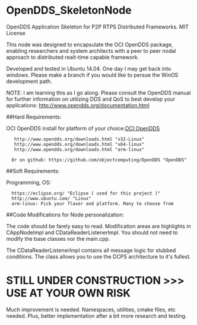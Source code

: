 # OpenDDS_SkeletonNode
OpenDDS Application Skeleton for P2P RTPS Distributed Frameworks. MIT License

This node was designed to encapsulate the OCI OpenDDS package, enabling researchers and system architects with a peer to peer nodal 
approach to distributed realt-time capable framework.

Developed and tested in Ubuntu 14.04. One day I may get back into windows. Please make a branch if you would like to persue the WinOS
development path.

   NOTE: I am learning this as I go along. Please consult the OpenDDS manual for further information on utilizing DDS and 
   QoS to best develop your applications: http://www.opendds.org/documentation.html

##Hard Requirements:

   OCI OpenDDS install for platform of your choice:[OCI OpenDDS](http://www.ociweb.com/products/opendds/)
		
       http://www.opendds.org/downloads.html "x32-Linux"
       http://www.opendds.org/downloads.html "x64-linux"
       http://www.opendds.org/downloads.html "arm-linux"
      
      Or on github: https://github.com/objectcomputing/OpenDDS "OpenDDS"
	
##Soft Requirements:

   Programming, OS:
      
      https://eclipse.org/ "Eclipse ( used for this project )"
      http://www.ubuntu.com/ "Linux"
      arm-linux: Pick your flavor and platform. Many to choose from

##Code Modifications for Node personalization:

  The code should be farely easy to read. Modification areas are highlights in CAppNodeImpl and CDataReaderListenerImpl. You should not
  need to modify the base classes nor the main.cpp. 
  
  The CDataReaderListenerImpl contains all message logic for stubbed conditions. The class allows you to use the DCPS architecture to
  it's fullest.

# STILL UNDER CONSTRUCTION >>> USE AT YOUR OWN RISK

Much improvement is needed. Namespaces, utilities, cmake files, etc needed. Plus, better implementation
after a bit more research and testing.